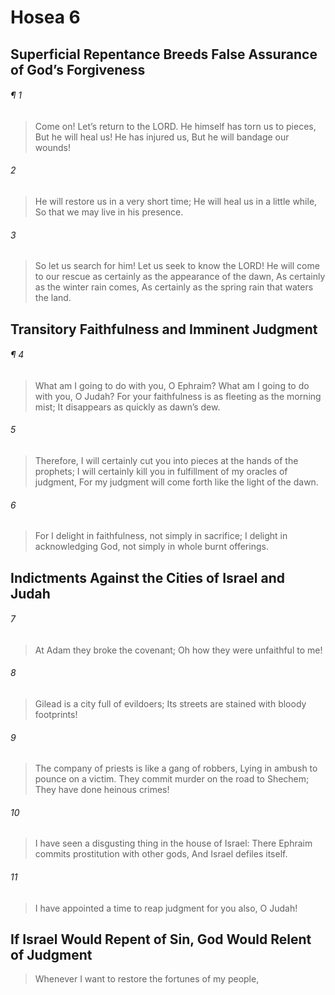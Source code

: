 # Hosea 6
## Superficial Repentance Breeds False Assurance of God’s Forgiveness
###### ¶ 1
> Come on! Let’s return to the LORD.
> He himself has torn us to pieces,
> But he will heal us!
> He has injured us,
> But he will bandage our wounds!
###### 2
> He will restore us in a very short time;
> He will heal us in a little while,
> So that we may live in his presence.
###### 3
> So let us search for him!
> Let us seek to know the LORD!
> He will come to our rescue as certainly as the appearance of the dawn,
> As certainly as the winter rain comes,
> As certainly as the spring rain that waters the land.
## Transitory Faithfulness and Imminent Judgment
###### ¶ 4
> What am I going to do with you, O Ephraim?
> What am I going to do with you, O Judah?
> For your faithfulness is as fleeting as the morning mist;
> It disappears as quickly as dawn’s dew.
###### 5
> Therefore, I will certainly cut you into pieces at the hands of the prophets;
> I will certainly kill you in fulfillment of my oracles of judgment,
> For my judgment will come forth like the light of the dawn.
###### 6
> For I delight in faithfulness, not simply in sacrifice;
> I delight in acknowledging God, not simply in whole burnt offerings.
## Indictments Against the Cities of Israel and Judah
###### 7
> At Adam they broke the covenant;
> Oh how they were unfaithful to me!
###### 8
> Gilead is a city full of evildoers;
> Its streets are stained with bloody footprints!
###### 9
> The company of priests is like a gang of robbers,
> Lying in ambush to pounce on a victim.
> They commit murder on the road to Shechem;
> They have done heinous crimes!
###### 10
> I have seen a disgusting thing in the house of Israel:
> There Ephraim commits prostitution with other gods,
> And Israel defiles itself.
###### 11
> I have appointed a time to reap judgment for you also, O Judah!
## If Israel Would Repent of Sin, God Would Relent of Judgment
> Whenever I want to restore the fortunes of my people,
